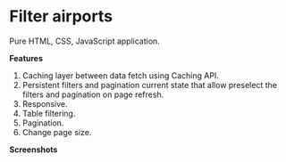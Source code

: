 # Filter airports

Pure HTML, CSS, JavaScript application.

**Features**

1. Caching layer between data fetch using Caching API.
2. Persistent filters and pagination current state that allow preselect the filters and pagination on page refresh.
3. Responsive.
4. Table filtering.
5. Pagination.
6. Change page size.

**Screenshots**

